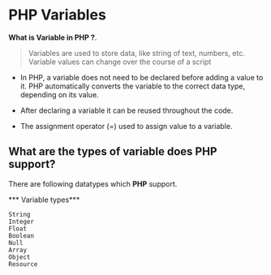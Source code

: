 # PHP Variables

**What is Variable in PHP ?**. <br/>
> Variables are used to store data, like string of text, numbers, etc. Variable values can change over the course of a script 

* In PHP, a variable does not need to be declared before adding a value to it. PHP automatically converts the variable to the correct data type, depending on its value.

* After declaring a variable it can be reused throughout the code.
* The assignment operator (=) used to assign value to a variable.

## What are the types of variable does PHP support?

There are following datatypes which **PHP** support.

*** Variable types***

    String
    Integer
    Float
    Boolean
    Null
    Array
    Object
    Resource


